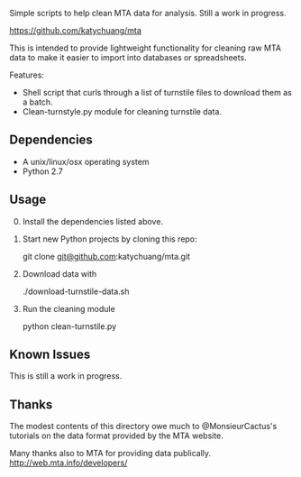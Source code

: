 Simple scripts to help clean MTA data for analysis. Still a work in progress.

https://github.com/katychuang/mta

This is intended to provide lightweight functionality for cleaning raw MTA data to make it easier to import into databases or spreadsheets.

Features:
  * Shell script that curls through a list of turnstile files to download them as a batch.
  * Clean-turnstyle.py module for cleaning turnstile data.


Dependencies
------------

  * A unix/linux/osx operating system
  * Python 2.7


Usage
-----

0) Install the dependencies listed above.

1) Start new Python projects by cloning this repo:

    git clone git@github.com:katychuang/mta.git

2) Download data with

    ./download-turnstile-data.sh

3) Run the cleaning module

    python clean-turnstile.py


Known Issues
------------

This is still a work in progress.


Thanks
------

The modest contents of this directory owe much to @MonsieurCactus's tutorials on the data format provided by the MTA website.

Many thanks also to MTA for providing data publically. http://web.mta.info/developers/
